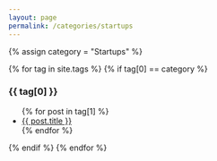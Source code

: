 ```yaml
---
layout: page
permalink: /categories/startups
---
```


{% assign category = "Startups" %}

{% for tag in site.tags %}
{% if tag[0] == category %}
  <h3>{{ tag[0] }}</h3>
  <ul>
    {% for post in tag[1] %}
      <li><a href="{{ post.url }}">{{ post.title }}</a></li>
    {% endfor %}
  </ul>
{% endif %}
{% endfor %}